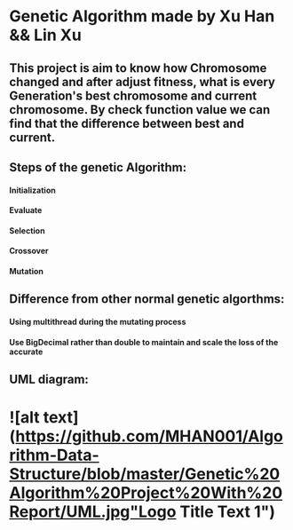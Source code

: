 #                Genetic Algorithm made by Xu Han && Lin Xu
##  This project is aim to know how Chromosome changed and after adjust fitness, what is every Generation's best chromosome and current chromosome. By check function value we can find that the difference between best and current. 

##  Steps of the genetic Algorithm:
####    Initialization
####    Evaluate
####    Selection
####    Crossover
####    Mutation


##  Difference from other normal genetic algorthms:
####   Using multithread during the mutating process
####   Use BigDecimal rather than double to maintain and scale the loss of the accurate


## UML diagram:
![alt text](https://github.com/MHAN001/Algorithm-Data-Structure/blob/master/Genetic%20Algorithm%20Project%20With%20Report/UML.jpg"Logo Title Text 1")
==================




